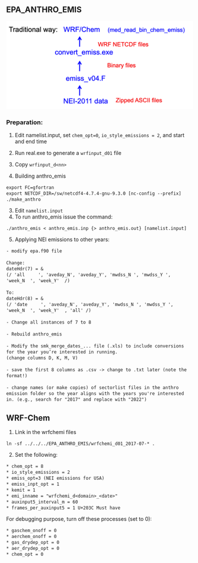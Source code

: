 ## EPA_ANTHRO_EMIS

![Traditional way WRF-Chem read binned chemical emissions](/assets/img/wrf_chem_emis.png)

### Preparation:
1. Edit namelist.input, set `chem_opt=0`, `io_style_emissions = 2`, and start and end time
2. Run real.exe to generate a `wrfinput_d01` file

1. Copy `wrfinput_d<nn>`
2. Building anthro_emis
```
export FC=gfortran
export NETCDF_DIR=/sw/netcdf4-4.7.4-gnu-9.3.0 [nc-config --prefix]
./make_anthro
```
3. Edit `namelist.input`
4. To run anthro_emis issue the command:
```
./anthro_emis < anthro_emis.inp {> anthro_emis.out} [namelist.input]
```
5. Applying NEI emissions to other years:
```
- modify epa.f90 file

Change:
dateHdr(7) = &
(/ 'all     ', 'aveday_N', 'aveday_Y', 'mwdss_N ', 'mwdss_Y ', 'week_N  ', 'week_Y'  /)
 
To:
dateHdr(8) = &
(/ 'date     ', 'aveday_N', 'aveday_Y', 'mwdss_N ', 'mwdss_Y ', 'week_N  ', 'week_Y'  , 'all' /)

- Change all instances of 7 to 8

- Rebuild anthro_emis

- Modify the smk_merge_dates_... file (.xls) to include conversions for the year you’re interested in running.  
(change columns D, K, M, V)

- save the first 8 columns as .csv -> change to .txt later (note the format!)

- change names (or make copies) of sectorlist files in the anthro emission folder so the year aligns with the years you're interested in. (e.g., search for "2017" and replace with "2022")
```

## WRF-Chem
1. Link in the wrfchemi files
```
ln -sf ../../../EPA_ANTHRO_EMIS/wrfchemi_d01_2017-07-* .
```
2. Set the following:
```
* chem_opt = 8
* io_style_emissions = 2
* emiss_opt=3 (NEI emissions for USA)
* emiss_inpt_opt = 1
* kemit = 1
* emi_inname = "wrfchemi_d<domain>_<date>"
* auxinput5_interval_m = 60
* frames_per_auxinput5 = 1 U+203C Must have
```

For debugging purpose, turn off these processes (set to 0):
```
* gaschem_onoff = 0
* aerchem_onoff = 0
* gas_drydep_opt = 0
* aer_drydep_opt = 0
* chem_opt = 0
```